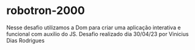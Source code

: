 # robotron-2000

Nesse desafio utilizamos a Dom para criar uma aplicação interativa e funcional com auxilio do JS. Desafio realizado dia 30/04/23 por Vinicius Dias Rodrigues
